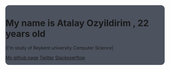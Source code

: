 <div style="backdrop-filter: blur(16px) saturate(180%);   
    -webkit-backdrop-filter: blur(16px) saturate(180%);
    background-color: rgba(17, 25, 40, 0.75);
    border-radius: 12px;
    border: 1px solid rgba(255, 255, 255, 0.125);">
  
# My name is Atalay Ozyildirim , 22 years old 
 [I'm study of Beykent university Computer Science]

[My github page](https://github.com/Atalayozyldrm)
[Twitter](https://twitter.com/atalayozyildrim)
[Stackoverflow](https://stackoverflow.com/users/19459651/atalay-%c3%96zy%c4%b1ld%c4%b1r%c4%b1m)

</div>
